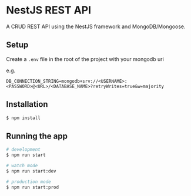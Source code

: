 # NestJS REST API

A CRUD REST API using the NestJS framework and MongoDB/Mongoose.

## Setup

Create a `.env` file in the root of the project with your mongodb uri

e.g.
```
DB_CONNECTION_STRING=mongodb+srv://<USERNAME>:<PASSWORD>@<URL>/<DATABASE_NAME>?retryWrites=true&w=majority
```

## Installation

```bash
$ npm install
```

## Running the app

```bash
# development
$ npm run start

# watch mode
$ npm run start:dev

# production mode
$ npm run start:prod
```
